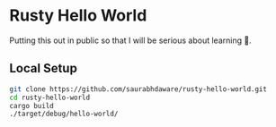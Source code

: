 # Rusty Hello World

Putting this out in public so that I will be serious about learning 🙈.


## Local Setup

```sh
git clone https://github.com/saurabhdaware/rusty-hello-world.git
cd rusty-hello-world
cargo build
./target/debug/hello-world/
```

